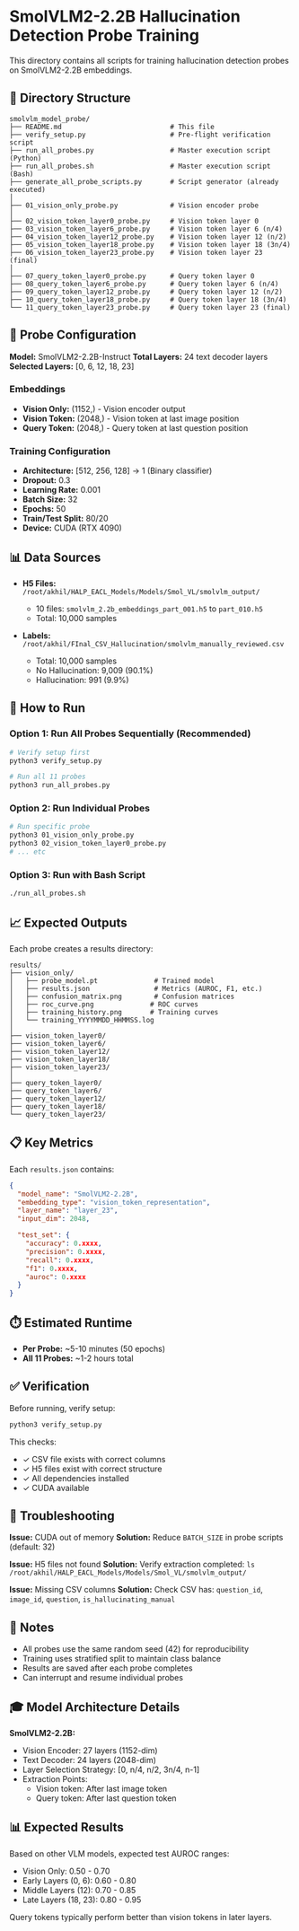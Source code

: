 # SmolVLM2-2.2B Hallucination Detection Probe Training

This directory contains all scripts for training hallucination detection probes on SmolVLM2-2.2B embeddings.

## 📁 Directory Structure

```
smolvlm_model_probe/
├── README.md                           # This file
├── verify_setup.py                     # Pre-flight verification script
├── run_all_probes.py                   # Master execution script (Python)
├── run_all_probes.sh                   # Master execution script (Bash)
├── generate_all_probe_scripts.py       # Script generator (already executed)
│
├── 01_vision_only_probe.py             # Vision encoder probe
│
├── 02_vision_token_layer0_probe.py     # Vision token layer 0
├── 03_vision_token_layer6_probe.py     # Vision token layer 6 (n/4)
├── 04_vision_token_layer12_probe.py    # Vision token layer 12 (n/2)
├── 05_vision_token_layer18_probe.py    # Vision token layer 18 (3n/4)
├── 06_vision_token_layer23_probe.py    # Vision token layer 23 (final)
│
├── 07_query_token_layer0_probe.py      # Query token layer 0
├── 08_query_token_layer6_probe.py      # Query token layer 6 (n/4)
├── 09_query_token_layer12_probe.py     # Query token layer 12 (n/2)
├── 10_query_token_layer18_probe.py     # Query token layer 18 (3n/4)
└── 11_query_token_layer23_probe.py     # Query token layer 23 (final)
```

## 🎯 Probe Configuration

**Model:** SmolVLM2-2.2B-Instruct
**Total Layers:** 24 text decoder layers
**Selected Layers:** [0, 6, 12, 18, 23]

### Embeddings

- **Vision Only:** (1152,) - Vision encoder output
- **Vision Token:** (2048,) - Vision token at last image position
- **Query Token:** (2048,) - Query token at last question position

### Training Configuration

- **Architecture:** [512, 256, 128] → 1 (Binary classifier)
- **Dropout:** 0.3
- **Learning Rate:** 0.001
- **Batch Size:** 32
- **Epochs:** 50
- **Train/Test Split:** 80/20
- **Device:** CUDA (RTX 4090)

## 📊 Data Sources

- **H5 Files:** `/root/akhil/HALP_EACL_Models/Models/Smol_VL/smolvlm_output/`
  - 10 files: `smolvlm_2.2b_embeddings_part_001.h5` to `part_010.h5`
  - Total: 10,000 samples

- **Labels:** `/root/akhil/FInal_CSV_Hallucination/smolvlm_manually_reviewed.csv`
  - Total: 10,000 samples
  - No Hallucination: 9,009 (90.1%)
  - Hallucination: 991 (9.9%)

## 🚀 How to Run

### Option 1: Run All Probes Sequentially (Recommended)

```bash
# Verify setup first
python3 verify_setup.py

# Run all 11 probes
python3 run_all_probes.py
```

### Option 2: Run Individual Probes

```bash
# Run specific probe
python3 01_vision_only_probe.py
python3 02_vision_token_layer0_probe.py
# ... etc
```

### Option 3: Run with Bash Script

```bash
./run_all_probes.sh
```

## 📈 Expected Outputs

Each probe creates a results directory:

```
results/
├── vision_only/
│   ├── probe_model.pt              # Trained model
│   ├── results.json                # Metrics (AUROC, F1, etc.)
│   ├── confusion_matrix.png        # Confusion matrices
│   ├── roc_curve.png              # ROC curves
│   ├── training_history.png       # Training curves
│   └── training_YYYYMMDD_HHMMSS.log
│
├── vision_token_layer0/
├── vision_token_layer6/
├── vision_token_layer12/
├── vision_token_layer18/
├── vision_token_layer23/
│
├── query_token_layer0/
├── query_token_layer6/
├── query_token_layer12/
├── query_token_layer18/
└── query_token_layer23/
```

## 📋 Key Metrics

Each `results.json` contains:

```json
{
  "model_name": "SmolVLM2-2.2B",
  "embedding_type": "vision_token_representation",
  "layer_name": "layer_23",
  "input_dim": 2048,

  "test_set": {
    "accuracy": 0.xxxx,
    "precision": 0.xxxx,
    "recall": 0.xxxx,
    "f1": 0.xxxx,
    "auroc": 0.xxxx
  }
}
```

## ⏱️ Estimated Runtime

- **Per Probe:** ~5-10 minutes (50 epochs)
- **All 11 Probes:** ~1-2 hours total

## ✅ Verification

Before running, verify setup:

```bash
python3 verify_setup.py
```

This checks:
- ✓ CSV file exists with correct columns
- ✓ H5 files exist with correct structure
- ✓ All dependencies installed
- ✓ CUDA available

## 🔧 Troubleshooting

**Issue:** CUDA out of memory
**Solution:** Reduce `BATCH_SIZE` in probe scripts (default: 32)

**Issue:** H5 files not found
**Solution:** Verify extraction completed: `ls /root/akhil/HALP_EACL_Models/Models/Smol_VL/smolvlm_output/`

**Issue:** Missing CSV columns
**Solution:** Check CSV has: `question_id`, `image_id`, `question`, `is_hallucinating_manual`

## 📝 Notes

- All probes use the same random seed (42) for reproducibility
- Training uses stratified split to maintain class balance
- Results are saved after each probe completes
- Can interrupt and resume individual probes

## 🎓 Model Architecture Details

**SmolVLM2-2.2B:**
- Vision Encoder: 27 layers (1152-dim)
- Text Decoder: 24 layers (2048-dim)
- Layer Selection Strategy: [0, n/4, n/2, 3n/4, n-1]
- Extraction Points:
  - Vision token: After last image token
  - Query token: After last question token

## 📊 Expected Results

Based on other VLM models, expected test AUROC ranges:
- Vision Only: 0.50 - 0.70
- Early Layers (0, 6): 0.60 - 0.80
- Middle Layers (12): 0.70 - 0.85
- Late Layers (18, 23): 0.80 - 0.95

Query tokens typically perform better than vision tokens in later layers.
